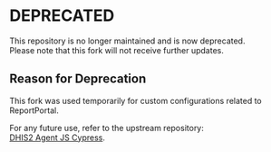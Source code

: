 # DEPRECATED

This repository is no longer maintained and is now deprecated.  
Please note that this fork will not receive further updates.

## Reason for Deprecation
This fork was used temporarily for custom configurations related to ReportPortal.  

For any future use, refer to the upstream repository:  
[DHIS2 Agent JS Cypress](https://github.com/dhis2/agent-js-cypress).
